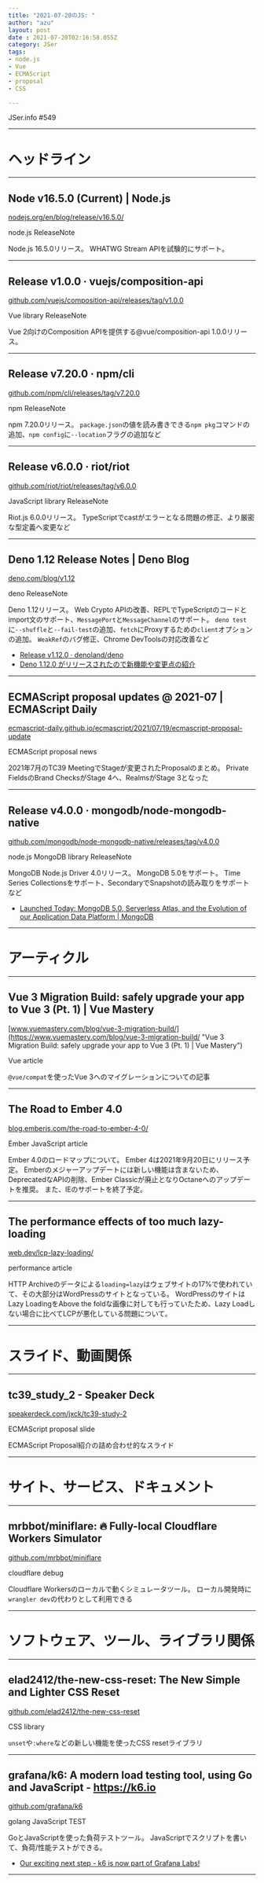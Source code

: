 ```yaml
---
title: "2021-07-20のJS: "
author: "azu"
layout: post
date : 2021-07-20T02:16:58.055Z
category: JSer
tags:
- node.js
- Vue
- ECMAScript
- proposal
- CSS

---
```


JSer.info #549

----

<h1 class="site-genre">ヘッドライン</h1>

----

## Node v16.5.0 (Current) | Node.js
[nodejs.org/en/blog/release/v16.5.0/](https://nodejs.org/en/blog/release/v16.5.0/ "Node v16.5.0 (Current) | Node.js")
<p class="jser-tags jser-tag-icon"><span class="jser-tag">node.js</span> <span class="jser-tag">ReleaseNote</span></p>

Node.js 16.5.0リリース。
WHATWG Stream APIを試験的にサポート。


----

## Release v1.0.0 · vuejs/composition-api
[github.com/vuejs/composition-api/releases/tag/v1.0.0](https://github.com/vuejs/composition-api/releases/tag/v1.0.0 "Release v1.0.0 · vuejs/composition-api")
<p class="jser-tags jser-tag-icon"><span class="jser-tag">Vue</span> <span class="jser-tag">library</span> <span class="jser-tag">ReleaseNote</span></p>

Vue 2向けのComposition APIを提供する@vue/composition-api 1.0.0リリース。


----

## Release v7.20.0 · npm/cli
[github.com/npm/cli/releases/tag/v7.20.0](https://github.com/npm/cli/releases/tag/v7.20.0 "Release v7.20.0 · npm/cli")
<p class="jser-tags jser-tag-icon"><span class="jser-tag">npm</span> <span class="jser-tag">ReleaseNote</span></p>

npm 7.20.0リリース。
`package.json`の値を読み書きできる`npm pkg`コマンドの追加、`npm config`に`--location`フラグの追加など


----

## Release v6.0.0 · riot/riot
[github.com/riot/riot/releases/tag/v6.0.0](https://github.com/riot/riot/releases/tag/v6.0.0 "Release v6.0.0 · riot/riot")
<p class="jser-tags jser-tag-icon"><span class="jser-tag">JavaScript</span> <span class="jser-tag">library</span> <span class="jser-tag">ReleaseNote</span></p>

Riot.js 6.0.0リリース。
TypeScriptでcastがエラーとなる問題の修正、より厳密な型定義へ変更など


----

## Deno 1.12 Release Notes | Deno Blog
[deno.com/blog/v1.12](https://deno.com/blog/v1.12 "Deno 1.12 Release Notes | Deno Blog")
<p class="jser-tags jser-tag-icon"><span class="jser-tag">deno</span> <span class="jser-tag">ReleaseNote</span></p>

Deno 1.12リリース。
Web Crypto APIの改善、REPLでTypeScriptのコードとimport文のサポート、`MessagePort`と`MessageChannel`のサポート。
`deno test`に`--shuffle`と`--fail-test`の追加、`fetch`にProxyするための`client`オプションの追加。
`WeakRef`のバグ修正、Chrome DevToolsの対応改善など

- [Release v1.12.0 · denoland/deno](https://github.com/denoland/deno/releases/tag/v1.12.0 "Release v1.12.0 · denoland/deno")
- [Deno 1.12.0 がリリースされたので新機能や変更点の紹介](https://zenn.dev/magurotuna/articles/deno-release-note-1-12-0 "Deno 1.12.0 がリリースされたので新機能や変更点の紹介")

----

## ECMAScript proposal updates @ 2021-07 | ECMAScript Daily
[ecmascript-daily.github.io/ecmascript/2021/07/19/ecmascript-proposal-update](https://ecmascript-daily.github.io/ecmascript/2021/07/19/ecmascript-proposal-update "ECMAScript proposal updates @ 2021-07 | ECMAScript Daily")
<p class="jser-tags jser-tag-icon"><span class="jser-tag">ECMAScript</span> <span class="jser-tag">proposal</span> <span class="jser-tag">news</span></p>

2021年7月のTC39 MeetingでStageが変更されたProposalのまとめ。
Private FieldsのBrand ChecksがStage 4へ、RealmsがStage 3となった


----

## Release v4.0.0 · mongodb/node-mongodb-native
[github.com/mongodb/node-mongodb-native/releases/tag/v4.0.0](https://github.com/mongodb/node-mongodb-native/releases/tag/v4.0.0 "Release v4.0.0 · mongodb/node-mongodb-native")
<p class="jser-tags jser-tag-icon"><span class="jser-tag">node.js</span> <span class="jser-tag">MongoDB</span> <span class="jser-tag">library</span> <span class="jser-tag">ReleaseNote</span></p>

MongoDB Node.js Driver 4.0リリース。
MongoDB 5.0をサポート。
Time Series Collectionsをサポート、SecondaryでSnapshotの読み取りをサポートなど

- [Launched Today: MongoDB 5.0, Serverless Atlas, and the Evolution of our Application Data Platform | MongoDB](https://www.mongodb.com/blog/post/launched-today-mongodb-5-0-serverless-atlas-evolution-application-data-platform "Launched Today: MongoDB 5.0, Serverless Atlas, and the Evolution of our Application Data Platform | MongoDB")

----
<h1 class="site-genre">アーティクル</h1>

----

## Vue 3 Migration Build: safely upgrade your app to Vue 3 (Pt. 1) | Vue Mastery
[www.vuemastery.com/blog/vue-3-migration-build/](https://www.vuemastery.com/blog/vue-3-migration-build/ "Vue 3 Migration Build: safely upgrade your app to Vue 3 (Pt. 1) | Vue Mastery")
<p class="jser-tags jser-tag-icon"><span class="jser-tag">Vue</span> <span class="jser-tag">article</span></p>

`@vue/compat`を使ったVue 3へのマイグレーションについての記事


----

## The Road to Ember 4.0
[blog.emberjs.com/the-road-to-ember-4-0/](https://blog.emberjs.com/the-road-to-ember-4-0/ "The Road to Ember 4.0")
<p class="jser-tags jser-tag-icon"><span class="jser-tag">Ember</span> <span class="jser-tag">JavaScript</span> <span class="jser-tag">article</span></p>

Ember 4.0のロードマップについて。
Ember 4は2021年9月20日にリリース予定。
Emberのメジャーアップデートには新しい機能は含まないため、DeprecatedなAPIの削除、Ember Classicが廃止となりOctaneへのアップデートを推奨。
また、IEのサポートを終了予定。


----

## The performance effects of too much lazy-loading
[web.dev/lcp-lazy-loading/](https://web.dev/lcp-lazy-loading/ "The performance effects of too much lazy-loading")
<p class="jser-tags jser-tag-icon"><span class="jser-tag">performance</span> <span class="jser-tag">article</span></p>

HTTP Archiveのデータによる`loading=lazy`はウェブサイトの17%で使われていて、その大部分はWordPressのサイトとなっている。
WordPressのサイトはLazy LoadingをAbove the foldな画像に対しても行っていたため、Lazy Loadしない場合に比べてLCPが悪化している問題について。


----
<h1 class="site-genre">スライド、動画関係</h1>

----

## tc39\_study\_2 - Speaker Deck
[speakerdeck.com/jxck/tc39-study-2](https://speakerdeck.com/jxck/tc39-study-2 "tc39\_study\_2 - Speaker Deck")
<p class="jser-tags jser-tag-icon"><span class="jser-tag">ECMAScript</span> <span class="jser-tag">proposal</span> <span class="jser-tag">slide</span></p>

ECMAScript Proposal紹介の詰め合わせ的なスライド


----
<h1 class="site-genre">サイト、サービス、ドキュメント</h1>

----

## mrbbot/miniflare: 🔥 Fully-local Cloudflare Workers Simulator
[github.com/mrbbot/miniflare](https://github.com/mrbbot/miniflare "mrbbot/miniflare: 🔥 Fully-local Cloudflare Workers Simulator")
<p class="jser-tags jser-tag-icon"><span class="jser-tag">cloudflare</span> <span class="jser-tag">debug</span></p>

Cloudflare Workersのローカルで動くシミュレータツール。
ローカル開発時に`wrangler dev`の代わりとして利用できる


----
<h1 class="site-genre">ソフトウェア、ツール、ライブラリ関係</h1>

----

## elad2412/the-new-css-reset: The New Simple and Lighter CSS Reset
[github.com/elad2412/the-new-css-reset](https://github.com/elad2412/the-new-css-reset "elad2412/the-new-css-reset: The New Simple and Lighter CSS Reset")
<p class="jser-tags jser-tag-icon"><span class="jser-tag">CSS</span> <span class="jser-tag">library</span></p>

`unset`や`:where`などの新しい機能を使ったCSS resetライブラリ


----

## grafana/k6: A modern load testing tool, using Go and JavaScript - https://k6.io
[github.com/grafana/k6](https://github.com/grafana/k6 "grafana/k6: A modern load testing tool, using Go and JavaScript - https://k6.io")
<p class="jser-tags jser-tag-icon"><span class="jser-tag">golang</span> <span class="jser-tag">JavaScript</span> <span class="jser-tag">TEST</span></p>

GoとJavaScriptを使った負荷テストツール。
JavaScriptでスクリプトを書いて、負荷/性能テストができる。

- [Our exciting next step - k6 is now part of Grafana Labs!](https://k6.io/blog/joining-grafana-labs/ "Our exciting next step - k6 is now part of Grafana Labs!")

----
